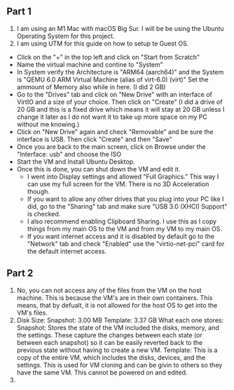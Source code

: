 ## Part 1
1) I am using an M1 Mac with macOS Big Sur. I will be be using the Ubuntu Operating System for this project.
2) I am using UTM for this guide on how to setup te Guest OS.
- Click on the "+" in the top left and click on "Start from Scratch"
- Name the virtual machine and contine to "System"
- In System verify the Architecture is "ARM64 (aarch64)" and the System is "QEMU 6.0 ARM Virtual Machine (alias of virt-6.0) (virt)"
Set the ammount of Memory also while in here. (I did 2 GB)
- Go to the "Drives" tab and click on "New Drive" with an interface of VirtIO and a size of your choice. Then click on "Create" (I did a drive of 20 GB and this is a fixed drive which means it will stay at 20 GB unless I change it later as I do not want it to take up more space on my PC without me knowing.)
- Click on "New Drive" again and check "Removable" and be sure the interface is USB. Then click "Create" and then "Save"
- Once you are back to the main screen, click on Browse under the "Interface: usb" and choose the ISO
- Start the VM and Install Ubuntu Desktop.
- Once this is done, you can shut down the VM and edit it. 
    - I went into Display settings and allowed "Full Graphics." This way I can use my full screen for the VM. There is no 3D Acceleration though.
    - If you want to allow any other drives that you plug into your PC like I did, go to the "Sharing" tab and make sure "USB 3.0 (XHCI) Support" is checked.
    - I also recommend enabling Clipboard Sharing. I use this as I copy things from my main OS to the VM and from my VM to my main OS.
    - If you want internet access and it is disabled by default go to the "Network" tab and check "Enabled" use the "virtio-net-pci" card for the default internet access.

## Part 2
1) No, you can not access any of the files from the VM on the host machine. This is because the VM's are in their own containers. This means, that by defualt, it is not allowed for the host OS to get into the VM's files.
2) Disk Size:
    Snapshot: 3.00 MB
    Template: 3.37 GB
What each one stores:
    Snapshot: Stores the state of the VM included the disks, memory, and the settings. These capture the changes between each state (or between each snapshot) so it can be easily reverted back to the previous state without having to create a new VM.
    Template: This is a copy of the entire VM, which includes the disks, devices, and the settings. This is used for VM cloning and can be givin to others so they have the same VM. This cannot be powered on and edited.
3) 